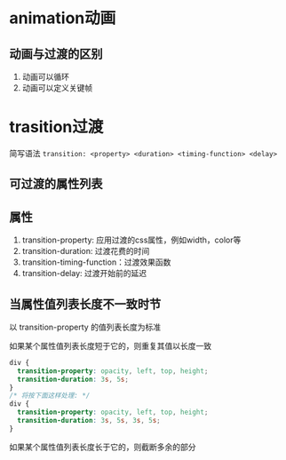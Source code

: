
# animation动画

## 动画与过渡的区别
1. 动画可以循环
2. 动画可以定义关键帧

# trasition过渡
简写语法
`transition: <property> <duration> <timing-function> <delay>`
## 可过渡的属性列表

## 属性
1. transition-property: 应用过渡的css属性，例如width，color等
2. transition-duration: 过渡花费的时间
3. transition-timing-function：过渡效果函数
4. transition-delay: 过渡开始前的延迟



## 当属性值列表长度不一致时节
以 transition-property 的值列表长度为标准

如果某个属性值列表长度短于它的，则重复其值以长度一致
```css
div {
  transition-property: opacity, left, top, height;
  transition-duration: 3s, 5s;
}
/* 将按下面这样处理: */
div {
  transition-property: opacity, left, top, height;
  transition-duration: 3s, 5s, 3s, 5s;
}
```
如果某个属性值列表长度长于它的，则截断多余的部分